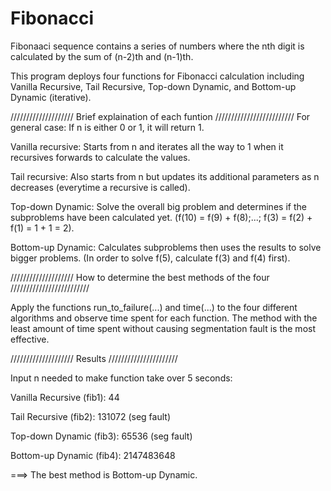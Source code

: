 Fibonacci
=========
Fibonaaci sequence contains a series of numbers where the nth digit is calculated by the sum of (n-2)th and (n-1)th.


This program deploys four functions for Fibonacci calculation including Vanilla Recursive, Tail Recursive, Top-down Dynamic, and Bottom-up Dynamic (iterative).


//////////////////// Brief explaination of each funtion /////////////////////////
For general case: If n is either 0 or 1, it will return 1.

Vanilla recursive: Starts from n and iterates all the way to 1 when it recursives forwards to calculate the values.

Tail recursive: Also starts from n but updates its additional parameters as n decreases (everytime a recursive is called). 

Top-down Dynamic: Solve the overall big problem and determines if the subproblems have been calculated yet. (f(10) = f(9) + f(8);...; f(3) = f(2) + f(1) = 1 + 1 = 2).

Bottom-up Dynamic: Calculates subproblems then uses the results to solve bigger problems. (In order to solve f(5), calculate f(3) and f(4) first).


//////////////////// How to determine the best methods of the four /////////////////////////

Apply the functions run_to_failure(...) and time(...) to the four different algorithms and observe time spent for each function. The method with the least amount of time spent without causing segmentation fault is the most effective.



//////////////////// Results //////////////////////

 Input n needed to make function take over 5 seconds:
 
 Vanilla Recursive (fib1): 44 
 
 Tail Recursive (fib2):    131072 (seg fault)
 
 Top-down Dynamic (fib3):  65536 (seg fault)
 
 Bottom-up Dynamic (fib4): 2147483648
 
 ===> The best method is Bottom-up Dynamic.
